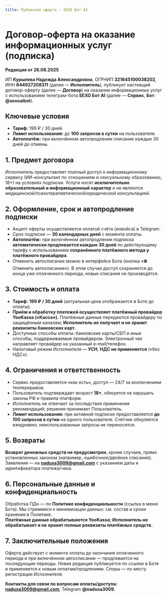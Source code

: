 ```yaml
---
title: Публичная оферта — SEXO Бот AI
---
```


# Договор-оферта на оказание информационных услуг (подписка)

**Редакция от 26.08.2025**

ИП **Курылева Надежда Александровна**, ОГРНИП **321645100038202**, ИНН **644927208311** (далее — **Исполнитель**), публикует настоящий договор-оферту (далее — **Договор**) на оказание информационных услуг с использованием телеграм-бота **SEXO Бот AI** (далее — **Сервис**, **Бот**: **@sexoaibot**).

## Ключевые условия
- **Тариф:** 199 ₽ / 30 дней.
- **Лимит использования:** до **100 запросов в сутки** на пользователя.
- **Автоплатёж:** при включённом автопродлении списание каждые 30 дней до отмены.

## 1. Предмет договора
Исполнитель предоставляет платный доступ к информационному сервису (ИИ-консультант по отношениям и сексуальному образованию, 18+) на условиях подписки. Услуги носят **исключительно образовательный и информационный характер** и не являются медицинской/психотерапевтической/юридической консультацией.

## 2. Оформление, срок и автопродление подписки
- Акцепт оферты осуществляется оплатой счёта (инвойса) в Telegram.  
- Срок подписки — **30 календарных дней** с момента оплаты.  
- **Автоплатёж:** при включённом автопродлении подписка **автоматически продлевается каждые 30 дней** по действующему тарифу с использованием **сохранённого платёжного метода у платёжного провайдера**.  
- Отменить автосписание можно в интерфейсе Бота (кнопка «⛔ Отменить автосписание»). В этом случае доступ сохраняется до конца уже оплаченного периода, новые списания не производятся.

## 3. Стоимость и оплата
- **Тариф:** **199 ₽ / 30 дней** (актуальная цена отображается в Боте до оплаты).  
- **Приём и обработку платежей осуществляет платёжный провайдер YooKassa («Касса»).** Платёжные данные передаются провайдеру по защищённым каналам; **Исполнитель не получает и не хранит реквизиты банковских карт.**  
- Доступные способы оплаты: банковские карты/СБП и иные способы, поддерживаемые провайдером. Электронный чек направляет провайдер на указанный e-mail/телефон.  
- Налоговый режим Исполнителя — **УСН**, **НДС не применяется** («без НДС»).

## 4. Ограничения и ответственность
- Сервис предоставляется «как есть», доступ — 24/7 за исключением техперерывов.  
- Пользователь подтверждает возраст **18+**, обязуется не нарушать законы РФ и правила платформ.  
- Исполнитель не отвечает за последствия применения рекомендаций; решения принимает Пользователь.  
- **Лимит использования:** при активной подписке предоставляется **до 100 запросов в сутки** на одного пользователя. Счётчик обнуляется ежедневно; неиспользованные запросы не переносятся.

## 5. Возвраты
**Возврат денежных средств не предусмотрен**, кроме случаев, прямо установленных законом (например, ошибочное/двойное списание). Заявления — на **naduxa3009@gmail.com** с указанием даты и идентификатора платежа/чека.

## 6. Персональные данные и конфиденциальность
Обработка ПДн — по **Политике конфиденциальности** (ссылка в меню Бота). Мы стремимся к минимизации данных: см. состав и сроки хранения в Политике.  
**Платёжные данные обрабатываются YooKassa; Исполнитель не обрабатывает и не хранит полные реквизиты платёжных средств.**

## 7. Заключительные положения
Оферта действует с момента оплаты до окончания оплаченного периода и при включённом автосписании — продлевается на последующие периоды. Новая редакция публикуется по ссылке в Боте и применяется к новым оплатам/продлениям. Споры — по месту регистрации Исполнителя.

**Контакты для связи по вопросам оплаты/доступа:** **naduxa3009@gmail.com**, Telegram **@naduxa3009**.
